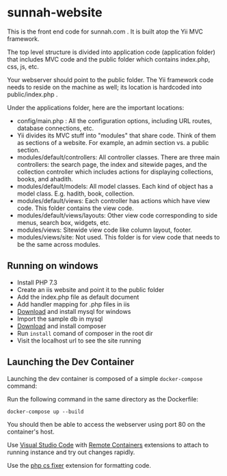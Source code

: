 # sunnah-website
This is the front end code for sunnah.com . It is built atop the Yii MVC framework.

The top level structure is divided into application code (application folder) that includes MVC code and the public folder which contains index.php, css, js, etc. 

Your webserver should point to the public folder. The Yii framework code needs to reside on the machine as well; its location is hardcoded into public/index.php .

Under the applications folder, here are the important locations:

* config/main.php : All the configuration options, including URL routes, database connections, etc.
* Yii divides its MVC stuff into "modules" that share code. Think of them as sections of a website. For example, an admin section vs. a public section. 
* modules/default/controllers: All controller classes. There are three main controllers: the search page, the index and sitewide pages, and the collection controller which includes actions for displaying collections, books, and ahadith.
* modules/default/models: All model classes. Each kind of object has a model class. E.g. hadith, book, collection.
* modules/default/views: Each controller has actions which have view code. This folder contains the view code.
* modules/default/views/layouts: Other view code corresponding to side menus, search box, widgets, etc.
* modules/views: Sitewide view code like column layout, footer.
* modules/views/site: Not used. This folder is for view code that needs to be the same across modules.

## Running on windows

* Install PHP 7.3
* Create an iis website and point it to the public folder
* Add the index.php file as default document
* Add handler mapping for .php files in iis
* [Download](https://dev.mysql.com/downloads/windows/) and install mysql for windows
* Import the sample db in mysql
* [Download](https://getcomposer.org/download/) and install composer
* Run `install` comand of composer in the root dir
* Visit the localhost url to see the site running   


## Launching the Dev Container

Launching the dev container is composed of a simple `docker-compose` command:

Run the following command in the same directory as the Dockerfile:

`docker-compose up --build`

You should then be able to access the webserver using port 80 on the container's host.

Use [Visual Studio Code](https://code.visualstudio.com/) with [Remote Containers](https://code.visualstudio.com/docs/remote/containers) extensions to attach to running instance and try out changes rapidly.

Use the [php cs fixer](https://marketplace.visualstudio.com/items?itemName=makao.phpcsfixer) extension for formatting code.
